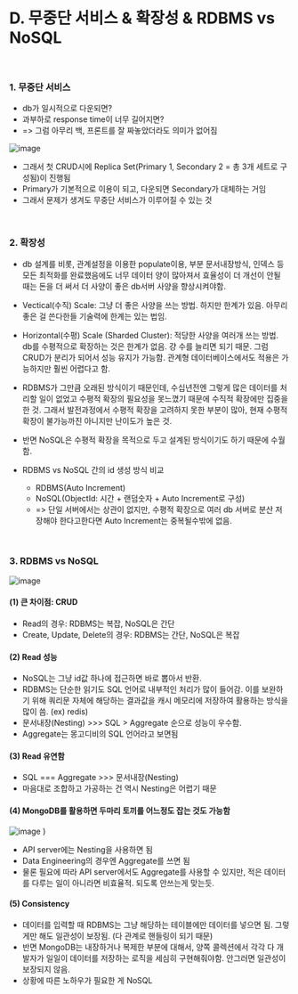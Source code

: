 # D. 무중단 서비스 & 확장성 & RDBMS vs NoSQL

</br>

### 1. 무중단 서비스

- db가 일시적으로 다운되면?
- 과부하로 response time이 너무 길어지면?
- => 그럼 아무리 백, 프론트를 잘 짜놓았더라도 의미가 없어짐

![image](https://user-images.githubusercontent.com/83815628/138540828-d4d113b8-48c2-4793-8571-ac4c51b32fb4.png)
</br>

- 그래서 첫 CRUD시에 Replica Set(Primary 1, Secondary 2 = 총 3개 세트로 구성됨)이 진행됨
- Primary가 기본적으로 이용이 되고, 다운되면 Secondary가 대체하는 거임
- 그래서 문제가 생겨도 무중단 서비스가 이루어질 수 있는 것

</br>

### 2. 확장성

- db 설계를 비롯, 관계설정을 이용한 populate이용, 부분 문서내장방식, 인덱스 등 모든 최적화를 완료했음에도 너무 데이터 양이 많아져서 효율성이 더 개선이 안될 때는 돈을 더 써서 더 사양이 좋은 db서버 사양을 향상시켜야함.

- Vectical(수직) Scale: 그냥 더 좋은 사양을 쓰는 방법. 하지만 한계가 있음. 아무리 좋은 걸 쓴다한들 기술력에 한계는 있는 법임.

- Horizontal(수평) Scale (Sharded Cluster): 적당한 사양을 여러개 쓰는 방법. db를 수평적으로 확장하는 것은 한계가 없음. 걍 수를 늘리면 되기 때문. 그럼 CRUD가 분리가 되어서 성능 유지가 가능함. 관계형 데이터베이스에서도 적용은 가능하지만 훨씬 어렵다고 함.

- RDBMS가 그만큼 오래된 방식이기 때문인데, 수십년전엔 그렇게 많은 데이터를 처리할 일이 없었고 수평적 확장의 필요성을 못느꼈기 때문에 수직적 확장에만 집중을 한 것. 그래서 발전과정에서 수평적 확장을 고려하지 못한 부분이 많아, 현재 수평적 확장이 불가능까진 아니지만 난이도가 높은 것.

- 반면 NoSQL은 수평적 확장을 목적으로 두고 설계된 방식이기도 하기 때문에 수월함.

- RDBMS vs NoSQL 간의 id 생성 방식 비교
  - RDBMS(Auto Increment)
  - NoSQL(ObjectId: 시간 + 랜덤숫자 + Auto Increment로 구성)
  - => 단일 서버에서는 상관이 없지만, 수평적 확장으로 여러 db 서버로 분산 저장해야 한다고한다면 Auto Increment는 중복될수밖에 없음.

</br>

### 3. RDBMS vs NoSQL

![image](https://user-images.githubusercontent.com/83815628/138540833-5618c241-1902-4edc-97c8-dbb98d76be7f.png)
</br>

#### (1) 큰 차이점: CRUD

- Read의 경우: RDBMS는 복잡, NoSQL은 간단
- Create, Update, Delete의 경우: RDBMS는 간단, NoSQL은 복잡

#### (2) Read 성능

- NoSQL는 그냥 id값 하나에 접근하면 바로 뽑아서 반환.
- RDBMS는 단순한 읽기도 SQL 언어로 내부적인 처리가 많이 들어감. 이를 보완하기 위해 쿼리문 자체에 해당하는 결과값을 캐시 메모리에 저장하여 활용하는 방식을 많이 씀. (ex) redis)
- 문서내장(Nesting) >>> SQL > Aggregate 순으로 성능이 우수함.
- Aggregate는 몽고디비의 SQL 언어라고 보면됨

#### (3) Read 유연함

- SQL === Aggregate >>> 문서내장(Nesting)
- 마음대로 조합하고 가공하는 건 역시 Nesting은 어렵기 때문

#### (4) MongoDB를 활용하면 두마리 토끼를 어느정도 잡는 것도 가능함

![image](https://user-images.githubusercontent.com/83815628/138540829-56ae956c-71dc-47f0-827d-875735ee394e.png)
)
</br>

- API server에는 Nesting을 사용하면 됨
- Data Engineering의 경우엔 Aggregate를 쓰면 됨
- 물론 필요에 따라 API server에서도 Aggregate를 사용할 수 있지만, 적은 데이터를 다루는 일이 아니라면 비효율적. 되도록 안쓰는게 맞는듯.

#### (5) Consistency

- 데이터를 입력할 때 RDBMS는 그냥 해당하는 테이블에만 데이터를 넣으면 됨. 그렇게만 해도 일관성이 보장됨. (다 관계로 핸들링이 되기 때문)
- 반면 MongoDB는 내장하거나 복제한 부분에 대해서, 양쪽 콜렉션에서 각각 다 개발자가 일일이 데이터를 저장하는 로직을 세심히 구현해줘야함. 안그러면 일관성이 보장되지 않음.
- 상황에 따른 노하우가 필요한 게 NoSQL
